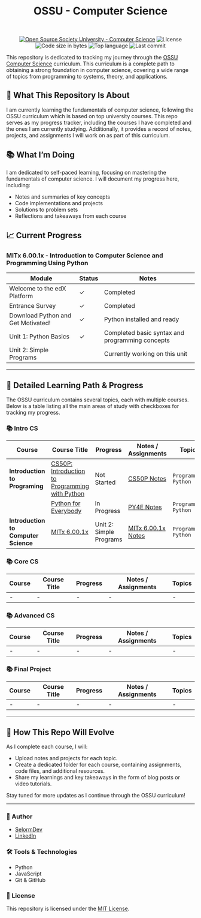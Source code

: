 <h1 align="center">OSSU - Computer Science
</h1>

<br>

<div align="center">

[![Open Source Society University - Computer Science](https://img.shields.io/badge/OSSU-computer--science-blue.svg)](https://github.com/ossu/computer-science)
![License](https://img.shields.io/github/license/selormdev/computer-science?color=yellow)
![Code size in bytes](https://img.shields.io/github/languages/code-size/selormdev/computer-science?color=blue)
![Top language](https://img.shields.io/github/languages/top/selormdev/computer-science?color=ff69b4)
![Last commit](https://img.shields.io/github/last-commit/selormdev/computer-science?color=orange)

</div>

<!-- # OSSU Computer Science Journey -->

This repository is dedicated to tracking my journey through the [OSSU Computer Science](https://github.com/ossu/computer-science) curriculum. This curriculum is a complete path to obtaining a strong foundation in computer science, covering a wide range of topics from programming to systems, theory, and applications.

## 🎯 What This Repository Is About

I am currently learning the fundamentals of computer science, following the OSSU curriculum which is based on top university courses. This repo serves as my progress tracker, including the courses I have completed and the ones I am currently studying. Additionally, it provides a record of notes, projects, and assignments I will work on as part of this curriculum.

## 📚 What I’m Doing

I am dedicated to self-paced learning, focusing on mastering the fundamentals of computer science. I will document my progress here, including:

- Notes and summaries of key concepts
- Code implementations and projects
- Solutions to problem sets
- Reflections and takeaways from each course

## 📈 Current Progress

### MITx 6.00.1x - Introduction to Computer Science and Programming Using Python

| Module                             | Status   | Notes                                           |
| ---------------------------------- | -------- | ----------------------------------------------- |
| Welcome to the edX Platform        | &#10003; | Completed                                       |
| Entrance Survey                    | &#10003; | Completed                                       |
| Download Python and Get Motivated! | &#10003; | Python installed and ready                      |
| Unit 1: Python Basics              | &#10003; | Completed basic syntax and programming concepts |
| Unit 2: Simple Programs            |          | Currently working on this unit                  |

---

## 📝 Detailed Learning Path & Progress

The OSSU curriculum contains several topics, each with multiple courses. Below is a table listing all the main areas of study with checkboxes for tracking my progress.

### 📚 Intro CS

| Course                      | Course Title                                                                                                         | Progress                | Notes / Assignments                                                                            |          Topics           |
| ------------------------------------ | -------------------------------------------------------------------------------------------------------------------- | ----------------------- | ---------------------------------------------------------------------------------------------- | ------------------------ |
| **Introduction to Programing**       | [CS50P: Introduction to Programming with Python](https://cs50.harvard.edu/python/)                                   | Not Started               | [CS50P Notes](./Intro%20CS/01-Introduction-to-Programming/CS50P/Notes.md)                      |   `Programming` `Python`  |
|                                      | [Python for Everybody](https://www.py4e.com/lessons/introduction-to-computer-science-and-programming-using-python-0) | In Progress             | [PY4E Notes](./Intro%20CS/01-Introduction-to-Programming/PY4E/Notes.md)                        |   `Programming` `Python`  |
| **Introduction to Computer Science** | [MITx 6.00.1x](https://learning.edx.org/course/course-v1:MITx+6.00.1x+2T2018/home2021/)                              | Unit 2: Simple Programs | [MITx 6.00.1x Notes](./Intro%20CS/02-Introduction-to-Computer-Science/Mitx%206.00.1x/Notes.md) |  `Programming` `Python`  |

### 📚 Core CS

| Course  | Course Title | Progress | Notes / Assignments |  Topics  |
| ------- | ------------ | -------- | ------------------- | -------- |
|    -    |       -      |     -    |          -          |    -     |

### 📚 Advanced CS

| Course | Course Title | Progress | Notes / Assignments |  Topics  |
| ------ | ------------ | -------- | ------------------- | -------- |
|    -   |       -      |    -     |         -           |    -     |

### 📚 Final Project

| Course | Course Title | Progress | Notes / Assignments |  Topics  |
| ------ | ------------ | -------- | ------------------- | -------- |
|    -   |       -      |     -    |          -          |    -     |

---

## 🚀 How This Repo Will Evolve

As I complete each course, I will:

- Upload notes and projects for each topic.
- Create a dedicated folder for each course, containing assignments, code files, and additional resources.
- Share my learnings and key takeaways in the form of blog posts or video tutorials.

Stay tuned for more updates as I continue through the OSSU curriculum!

---

### 👤 Author

- [SelormDev](https://selormdev.com)
- [LinkedIn](https://www.linkedin.com/in/selormdev)

### 🛠️ Tools & Technologies

- Python
- JavaScript
- Git & GitHub

### 📜 License

This repository is licensed under the [MIT License](./LICENSE).
